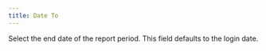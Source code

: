 ```yaml
---
title: Date To
---
```



Select the end date of the report period. This field defaults to the  login date.
